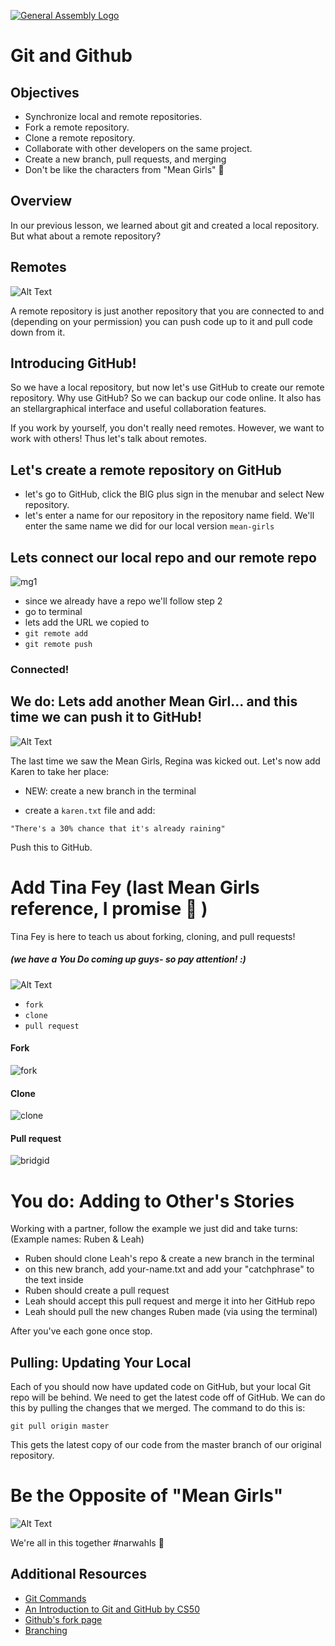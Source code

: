 [![General Assembly Logo](https://camo.githubusercontent.com/1a91b05b8f4d44b5bbfb83abac2b0996d8e26c92/687474703a2f2f692e696d6775722e636f6d2f6b6538555354712e706e67)](https://generalassemb.ly/education/web-development-immersive)

# Git and Github


## Objectives

-   Synchronize local and remote repositories.
-   Fork a remote repository.
-   Clone a remote repository.
-   Collaborate with other developers on the same project.
-   Create a new branch, pull requests, and merging
-   Don't be like the characters from "Mean Girls" :no_good:


## Overview



In our previous lesson, we learned about git and created a local repository. But what about a remote repository?

## Remotes

![Alt Text](https://media.giphy.com/media/3orifhOeMIcO6YE0fu/giphy.gif)

A remote repository is just another repository that you are connected to and
(depending on your permission) you can push code up to it and pull code down from
it.

## Introducing GitHub!

So we have a local repository, but now let's use GitHub to create our remote repository. Why use
GitHub? So we can backup our code online. It also has an stellargraphical interface and useful collaboration features.

If you work by yourself, you don't really need remotes. However, we want to work with others! Thus let's talk about remotes.


## Let's create a remote repository on GitHub

-  let's go to GitHub, click the BIG plus sign in the menubar and select New repository. 
-  let's enter a name for our repository in the repository name field. We'll enter the same name we did for our local version `mean-girls` 


## Lets connect our local repo and our remote repo

![mg1](https://user-images.githubusercontent.com/6153182/33035113-09f033dc-cdf8-11e7-8f7a-24fda5b84a2c.png)

-  since we already have a repo we'll follow step 2
-  go to terminal 
-  lets add the URL we copied to 
-  `git remote add`
-  `git remote push`

### Connected!


## We do: Lets add another Mean Girl... and this time we can push it to GitHub!

![Alt Text](https://media.giphy.com/media/xT9KVtQBk8cGFcZH4A/giphy.gif)

The last time we saw the Mean Girls, Regina was kicked out. Let's now add Karen to take her place: 

-  NEW: create a new branch in the terminal

-  create a `karen.txt` file and add:

`"There's a 30% chance that it's already raining"`  


Push this to GitHub.


#  Add Tina Fey (last Mean Girls reference, I promise :grimacing: )
Tina Fey is here to teach us about forking, cloning, and pull requests! 

##### (we have a You Do coming up guys- so pay attention! :)


![Alt Text](https://media.giphy.com/media/3o7aTLkyh3yAG6DEuQ/giphy.gif)

-  `fork`
-  `clone`
-  `pull request`

#### Fork

![fork](https://user-images.githubusercontent.com/6153182/33048606-bed6d2c0-ce29-11e7-8f54-bf7cf4560dec.png)

#### Clone

![clone](https://user-images.githubusercontent.com/6153182/33048675-24e2bc50-ce2a-11e7-804f-634a7790107c.png)

#### Pull request

![bridgid](https://user-images.githubusercontent.com/6153182/33048688-3098920e-ce2a-11e7-9873-29cc04f36d49.png)


# You do: Adding to Other's Stories

Working with a partner, follow the example we just did and take turns: (Example names: Ruben & Leah)
-  Ruben should clone Leah's repo & create a new branch in the terminal
-  on this new branch, add your-name.txt and add your "catchphrase" to the text inside
-  Ruben should create a pull request
-  Leah  should accept this pull request and merge it into her GitHub repo
-  Leah should pull the new changes Ruben made (via using the terminal)

After you've each gone once stop.


## Pulling: Updating Your Local

Each of you should now have updated code on GitHub, but your local Git repo
will be behind.  We need to get the latest code off of GitHub.  We can do this
by pulling the changes that we merged.  The command to do this is:

`git pull origin master`

This gets the latest copy of our code from the master branch of our original
repository.


# Be the Opposite of "Mean Girls"

![Alt Text](https://media.giphy.com/media/xT5LMXR7iA0mSSxOBG/giphy.gif)

We're all in this together #narwahls :whale:





## Additional Resources

-   [Git Commands](https://confluence.atlassian.com/bitbucketserver/basic-git-commands-776639767.html)
-   [An Introduction to Git and GitHub by CS50](https://www.youtube.com/watch?v=MJUJ4wbFm_A)
-   [Github's fork page](https://help.github.com/articles/fork-a-repo/)
-   [Branching](https://guides.github.com/activities/hello-world/)

